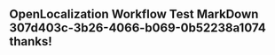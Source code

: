 <properties
ms.topic="hero-topic"
ms.test1="hero-topic"
ms.test2="test"/>

## OpenLocalization Workflow Test MarkDown 307d403c-3b26-4066-b069-0b52238a1074 thanks!
<!--HONumber=Mar16_HO3-->
